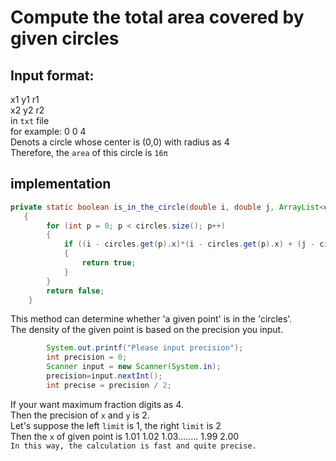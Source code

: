 Compute the total area covered by given circles
=============================================
Input format:
----------
x1 y1 r1<br>
x2 y2 r2<br>
in `txt` file <br>
for example: 0 0 4<br>
Denots a circle whose center is (0,0) with radius as 4<br>
Therefore, the `area` of this circle is `16π` <br>

implementation
--------------
```java
private static boolean is_in_the_circle(double i, double j, ArrayList<circle> circles)
   {
        for (int p = 0; p < circles.size(); p++)
        {
            if ((i - circles.get(p).x)*(i - circles.get(p).x) + (j - circles.get(p).y)*(j - circles.get(p).y) < circles.get(p).r*circles.get(p).r)
            {
                return true;
            }
        }
        return false;
    }
```
This method can determine whether 'a given point' is in the 'circles'.<br>
The density of the given point is based on the precision you input.<br>

```java
        System.out.printf("Please input precision");
        int precision = 0;
        Scanner input = new Scanner(System.in);
        precision=input.nextInt();
        int precise = precision / 2;
```
If your want maximum fraction digits as 4. <br>
Then the precision of `x` and `y` is 2.<br>
Let's suppose the left `limit` is 1, the right `limit` is 2 <br>
Then the `x` of given point is 1.01 1.02 1.03........ 1.99 2.00<br>
`In this way, the calculation is fast and quite precise.`<br>

